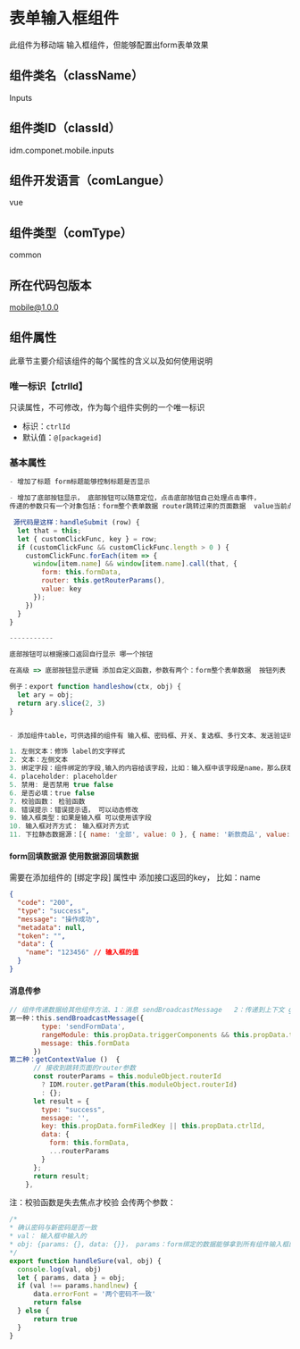 # 表单输入框组件
此组件为移动端 输入框组件，但能够配置出form表单效果
## 组件类名（className）
Inputs
## 组件类ID（classId）
idm.componet.mobile.inputs
## 组件开发语言（comLangue）
vue
## 组件类型（comType）
common
## 所在代码包版本
mobile@1.0.0
## 组件属性
此章节主要介绍该组件的每个属性的含义以及如何使用说明
### 唯一标识【ctrlId】
只读属性，不可修改，作为每个组件实例的一个唯一标识
- 标识：`ctrlId`
- 默认值：`@[packageid]`
### 基本属性


```js
- 增加了标题 form标题能够控制标题是否显示

- 增加了底部按钮显示， 底部按钮可以随意定位，点击底部按钮自己处理点击事件，
传递的参数只有一个对象包括：form整个表单数据 router跳转过来的页面数据  value当前点击的key

 源代码是这样：handleSubmit (row) {
  let that = this;
  let { customClickFunc, key } = row;
  if (customClickFunc && customClickFunc.length > 0 ) {
    customClickFunc.forEach(item => {
      window[item.name] && window[item.name].call(that, {
        form: this.formData,
        router: this.getRouterParams(),
        value: key
      });
    })
  }
}

-----------

底部按钮可以根据接口返回自行显示 哪一个按钮

在高级 => 底部按钮显示逻辑 添加自定义函数，参数有两个：form整个表单数据  按钮列表

例子：export function handleshow(ctx, obj) {
  let ary = obj;
  return ary.slice(2, 3)
}

```

```js

- 添加组件table，可供选择的组件有 输入框、密码框、开关、复选框、多行文本、发送验证码 动作面板(下拉框)

1. 左侧文本：修饰 label的文字样式
2. 文本：左侧文本
3. 绑定字段：组件绑定的字段,输入的内容给该字段，比如：输入框中该字段是name，那么获取到数据就是 name:xxx
4. placeholder: placeholder
5. 禁用: 是否禁用 true false
6. 是否必填：true false
7. 校验函数： 检验函数
8. 错误提示：错误提示语， 可以动态修改
9. 输入框类型：如果是输入框 可以使用该字段  
10. 输入框对齐方式： 输入框对齐方式
11. 下拉静态数据源：[{ name: '全部', value: 0 }, { name: '新款商品', value: 1 }, { name: '活动商品', value: 2 }]

```


#### form回填数据源  使用数据源回填数据
需要在添加组件的 [绑定字段] 属性中 添加接口返回的key， 比如：name 
```json
{
  "code": "200",
  "type": "success",
  "message": "操作成功",
  "metadata": null,
  "token": "",
  "data": {
    "name": "123456" // 输入框的值
  }
}

```

#### 消息传参
```js
// 组件传递数据给其他组件方法、1：消息 sendBroadcastMessage   2：传递到上下文 getContextValue
第一种：this.sendBroadcastMessage({
        type: 'sendFormData',
        rangeModule: this.propData.triggerComponents && this.propData.triggerComponents.map(el => el.moduleId),
        message: this.formData
      })
第二种：getContextValue ()  {
      // 接收到跳转页面的router参数
      const routerParams = this.moduleObject.routerId
        ? IDM.router.getParam(this.moduleObject.routerId)
        : {};
      let result = {
        type: "success",
        message: '',
        key: this.propData.formFiledKey || this.propData.ctrlId,
        data: {
          form: this.formData,
          ...routerParams
        }
      };
      return result;
    },
```




注：校验函数是失去焦点才校验 会传两个参数： 

```js
/*
* 确认密码与新密码是否一致
* val： 输入框中输入的
* obj: {params: {}, data: {}}， params：form绑定的数据能够拿到所有组件输入框的内容  obj: 当前组件绑定的数据， 可以data.errorFont='' 修改错误提示语
*/
export function handleSure(val, obj) {
  console.log(val, obj)
  let { params, data } = obj;
  if (val !== params.handlnew) {
      data.errorFont = '两个密码不一致'
      return false
  } else {
      return true
  }
}
```

